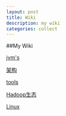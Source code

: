 ```yaml
---
layout: post
title: Wiki
description: my wiki
categories: collect
---
```


##My Wiki

> 
[jvm's] 
>
[架构]
>
[tools]
>
[Hadoop生态]
>
[Linux]


[Lei]:    http://dadarom.github.io  "Lei"

[Hadoop生态]: http://m.oschina.net/blog/356552
[tools]:http://hadoop-common.472056.n3.nabble.com/failed-to-build-trunk-what-s-wrong-td3660097.html
[架构]:https://github.com/google/protobuf
[jvm's]:https://github.com/google/protobuf
[linux]:https://github.com/google/protobuf
